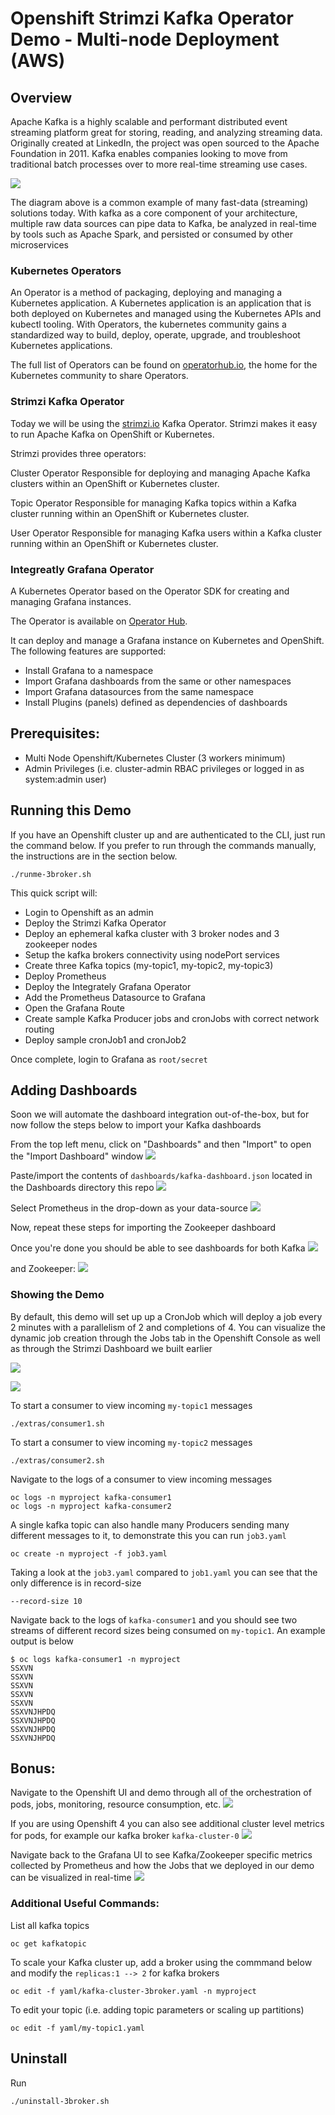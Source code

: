 # Openshift Strimzi Kafka Operator Demo - Multi-node Deployment (AWS)

## Overview
Apache Kafka is a highly scalable and performant distributed event streaming platform great for storing, reading, and analyzing streaming data. Originally created at LinkedIn, the project was open sourced to the Apache Foundation in 2011. Kafka enables companies looking to move from traditional batch processes over to more real-time streaming use cases.

![](https://github.com/ably77/RH-demos/blob/master/kafka-aws/resources/architecture1.jpg)

The diagram above is a common example of many fast-data (streaming) solutions today. With kafka as a core component of your architecture, multiple raw data sources can pipe data to Kafka, be analyzed in real-time by tools such as Apache Spark, and persisted or consumed by other microservices

### Kubernetes Operators
An Operator is a method of packaging, deploying and managing a Kubernetes application. A Kubernetes application is an application that is both deployed on Kubernetes and managed using the Kubernetes APIs and kubectl tooling. With Operators, the kubernetes community gains a standardized way to build, deploy, operate, upgrade, and troubleshoot Kubernetes applications.

The full list of Operators can be found on [operatorhub.io](https://operatorhub.io/), the home for the Kubernetes community to share Operators.

### Strimzi Kafka Operator
Today we will be using the [strimzi.io](https://operatorhub.io/operator/strimzi-kafka-operator) Kafka Operator. Strimzi makes it easy to run Apache Kafka on OpenShift or Kubernetes.

Strimzi provides three operators:

Cluster Operator
Responsible for deploying and managing Apache Kafka clusters within an OpenShift or Kubernetes cluster.

Topic Operator
Responsible for managing Kafka topics within a Kafka cluster running within an OpenShift or Kubernetes cluster.

User Operator
Responsible for managing Kafka users within a Kafka cluster running within an OpenShift or Kubernetes cluster.

### Integreatly Grafana Operator

A Kubernetes Operator based on the Operator SDK for creating and managing Grafana instances.

The Operator is available on [Operator Hub](https://operatorhub.io/operator/grafana-operator).

It can deploy and manage a Grafana instance on Kubernetes and OpenShift. The following features are supported:

* Install Grafana to a namespace
* Import Grafana dashboards from the same or other namespaces
* Import Grafana datasources from the same namespace
* Install Plugins (panels) defined as dependencies of dashboards

## Prerequisites:
- Multi Node Openshift/Kubernetes Cluster (3 workers minimum)
- Admin Privileges (i.e. cluster-admin RBAC privileges or logged in as system:admin user)

## Running this Demo
If you have an Openshift cluster up and are authenticated to the CLI, just run the command below. If you prefer to run through the commands manually, the instructions are in the section below.
```
./runme-3broker.sh
```

This quick script will:
- Login to Openshift as an admin
- Deploy the Strimzi Kafka Operator
- Deploy an ephemeral kafka cluster with 3 broker nodes and 3 zookeeper nodes
- Setup the kafka brokers connectivity using nodePort services
- Create three Kafka topics (my-topic1, my-topic2, my-topic3)
- Deploy Prometheus
- Deploy the Integrately Grafana Operator
- Add the Prometheus Datasource to Grafana
- Open the Grafana Route
- Create sample Kafka Producer jobs and cronJobs with correct network routing
- Deploy sample cronJob1 and cronJob2

Once complete, login to Grafana as `root/secret`

## Adding Dashboards
Soon we will automate the dashboard integration out-of-the-box, but for now follow the steps below to import your Kafka dashboards

From the top left menu, click on "Dashboards" and then "Import" to open the "Import Dashboard" window
![](https://github.com/ably77/RH-demos/blob/master/kafka-aws/resources/grafana5.png)

Paste/import the contents of `dashboards/kafka-dashboard.json` located in the Dashboards directory this repo
![](https://github.com/ably77/RH-demos/blob/master/kafka-aws/resources/grafana6.png)

Select Prometheus in the drop-down as your data-source
![](https://github.com/ably77/RH-demos/blob/master/kafka-aws/resources/grafana7.png)

Now, repeat these steps for importing the Zookeeper dashboard

Once you're done you should be able to see dashboards for both Kafka
![](https://github.com/ably77/RH-demos/blob/master/kafka-aws/resources/dashboard1.png)

and Zookeeper:
![](https://github.com/ably77/RH-demos/blob/master/kafka-aws/resources/dashboard2.png)


### Showing the Demo
By default, this demo will set up up a CronJob which will deploy a job every 2 minutes with a parallelism of 2 and completions of 4. You can visualize the dynamic job creation through the Jobs tab in the Openshift Console as well as through the Strimzi Dashboard we built earlier

![](https://github.com/ably77/RH-demos/blob/master/kafka-aws/resources/cron1.png)

![](https://github.com/ably77/RH-demos/blob/master/kafka-aws/resources/cron2.png)

To start a consumer to view incoming `my-topic1` messages
```
./extras/consumer1.sh
```

To start a consumer to view incoming `my-topic2` messages
```
./extras/consumer2.sh
```

Navigate to the logs of a consumer to view incoming messages
```
oc logs -n myproject kafka-consumer1
oc logs -n myproject kafka-consumer2
```

A single kafka topic can also handle many Producers sending many different messages to it, to demonstrate this you can run `job3.yaml`
```
oc create -n myproject -f job3.yaml
```

Taking a look at the `job3.yaml` compared to `job1.yaml` you can see that the only difference is in record-size
```
--record-size 10
```

Navigate back to the logs of `kafka-consumer1` and you should see two streams of different record sizes being consumed on `my-topic1`. An example output is below
```
$ oc logs kafka-consumer1 -n myproject
SSXVN
SSXVN
SSXVN
SSXVN
SSXVN
SSXVNJHPDQ
SSXVNJHPDQ
SSXVNJHPDQ
SSXVNJHPDQ
```

## Bonus:
Navigate to the Openshift UI and demo through all of the orchestration of pods, jobs, monitoring, resource consumption, etc.
![](https://github.com/ably77/RH-demos/blob/master/kafka-aws/resources/openshift1.png)

If you are using Openshift 4 you can also see additional cluster level metrics for pods, for example our kafka broker `kafka-cluster-0`
![](https://github.com/ably77/RH-demos/blob/master/kafka-aws/resources/openshift2.png)

Navigate back to the Grafana UI to see Kafka/Zookeeper specific metrics collected by Prometheus and how the Jobs that we deployed in our demo can be visualized in real-time
![](https://github.com/ably77/RH-demos/blob/master/kafka-aws/resources/openshift3.png)


### Additional Useful Commands:

List all kafka topics
```
oc get kafkatopic
```

To scale your Kafka cluster up, add a broker using the commmand below and modify the `replicas:1 --> 2` for kafka brokers
```
oc edit -f yaml/kafka-cluster-3broker.yaml -n myproject
```

To edit your topic (i.e. adding topic parameters or scaling up partitions)
```
oc edit -f yaml/my-topic1.yaml
```

## Uninstall

Run
```
./uninstall-3broker.sh
```
